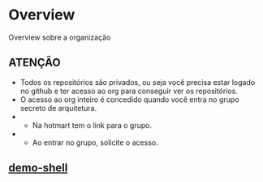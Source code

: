 # Overview
Overview sobre a organização

## ATENÇÃO
* Todos os repositórios são privados, ou seja você precisa estar logado no github e ter acesso ao org para conseguir ver os repositórios.
* O acesso ao org inteiro é concedido quando você entra no grupo secreto de arquitetura.
* * Na hotmart tem o link para o grupo.
* * Ao entrar no grupo, solicite o acesso.


## [demo-shell](https://github.com/docker-definitivo/demo-shell/)

